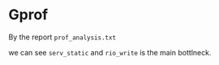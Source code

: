 # Gprof 

By the report `prof_analysis.txt` 

we can see `serv_static` and `rio_write` is the main bottlneck.
